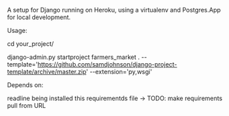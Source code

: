 A setup for Django running on Heroku, using a virtualenv and Postgres.App for local development.

Usage:

cd your_project/

django-admin.py startproject farmers_market . --template='https://github.com/samdjohnson/django-project-template/archive/master.zip' --extension='py,wsgi'

Depends on:

readline being installed
this requirementds file -> TODO: make requirements pull from URL

